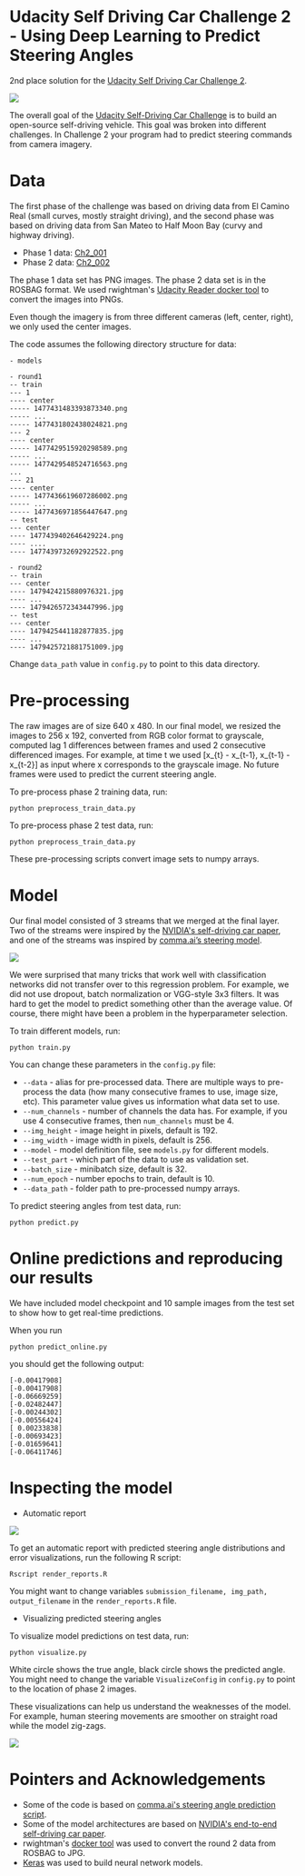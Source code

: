 # Udacity Self Driving Car Challenge 2 - Using Deep Learning to Predict Steering Angles

2nd place solution for the [Udacity Self Driving Car Challenge 2](https://medium.com/udacity/challenge-2-using-deep-learning-to-predict-steering-angles-f42004a36ff3).

![](assets/curvy.gif)

The overall goal of the [Udacity Self-Driving Car Challenge](https://www.udacity.com/self-driving-car) is to build an open-source self-driving vehicle.
This goal was broken into different challenges. In Challenge 2 your program had to predict steering commands from camera imagery.


# Data

The first phase of the challenge was based on driving data from El Camino Real (small curves, mostly straight driving), 
and the second phase was based on driving data from San Mateo to Half Moon Bay (curvy and highway driving).

* Phase 1 data: [Ch2_001]()
* Phase 2 data: [Ch2_002](https://github.com/udacity/self-driving-car/blob/master/datasets/CH2/Ch2_002.tar.gz.torrent)

The phase 1 data set has PNG images. 
The phase 2 data set is in the ROSBAG format.
We used rwightman's [Udacity Reader docker tool](https://github.com/rwightman/udacity-driving-reader) 
to convert the images into PNGs.

Even though the imagery is from three different cameras (left, center, right), we only used the center images.

The code assumes the following directory structure for data:

```
- models

- round1
-- train
--- 1 
---- center
----- 1477431483393873340.png
----- ...
----- 1477431802438024821.png
--- 2
---- center
----- 1477429515920298589.png
----- ...
----- 1477429548524716563.png
...
--- 21
---- center
----- 1477436619607286002.png
----- ...
----- 1477436971856447647.png
-- test
--- center
---- 1477439402646429224.png
---- ....
---- 1477439732692922522.png

- round2
-- train
--- center
---- 1479424215880976321.jpg
---- ...
---- 1479426572343447996.jpg
-- test
--- center
---- 1479425441182877835.jpg
---- ...
---- 1479425721881751009.jpg
```

Change `data_path` value in `config.py` to point to this data directory.

# Pre-processing

The raw images are of size 640 x 480. In our final model, we resized the images to 256 x 192, converted from RGB color format to grayscale, 
computed lag 1 differences between frames and used 2 consecutive differenced images.
For example, at time t we used [x_{t} - x_{t-1}, x_{t-1} - x_{t-2}] as input where x corresponds to the grayscale image. 
No future frames were used to predict the current steering angle.

To pre-process phase 2 training data, run:

```
python preprocess_train_data.py
```

To pre-process phase 2 test data, run:

```
python preprocess_train_data.py
```

These pre-processing scripts convert image sets to numpy arrays.

# Model

Our final model consisted of 3 streams that we merged at the final layer. 
Two of the streams were inspired by the [NVIDIA's self-driving car paper](https://arxiv.org/abs/1604.07316), 
and one of the streams was inspired by [comma.ai’s steering model](https://github.com/commaai/research/blob/master/train_steering_model.py).

![](assets/model.png)

We were surprised that many tricks that work well with classification networks did not transfer over to this regression problem. 
For example, we did not use dropout, batch normalization or VGG-style 3x3 filters. 
It was hard to get the model to predict something other than the average value. 
Of course, there might have been a problem in the hyperparameter selection.

To train different models, run:

```
python train.py
```

You can change these parameters in the `config.py` file:

* `--data` - alias for pre-processed data. There are multiple ways to pre-process the data (how many consecutive frames to use, image size, etc).
This parameter value gives us information what data set to use.
* `--num_channels` - number of channels the data has. For example, if you use 4 consecutive frames, then `num_channels` must be 4.
* `--img_height` - image height in pixels, default is 192.
* `--img_width` - image width in pixels, default is 256.
* `--model` - model definition file, see `models.py` for different models.
* `--test_part` - which part of the data to use as validation set.
* `--batch_size` - minibatch size, default is 32.
* `--num_epoch` - number epochs to train, default is 10.
* `--data_path` - folder path to pre-processed numpy arrays.

To predict steering angles from test data, run:

```
python predict.py
```

# Online predictions and reproducing our results

We have included model checkpoint and 10 sample images from the test set to show how to get real-time predictions. 

When you run

```
python predict_online.py
```

you should get the following output:

```
[-0.00417908]
[-0.00417908]
[-0.06669259]
[-0.02482447]
[-0.00244302]
[-0.00556424]
[ 0.00233838]
[-0.00693423]
[-0.01659641]
[-0.06411746]

```

# Inspecting the model

* Automatic report

![](assets/report.png)

To get an automatic report with predicted steering angle distributions and error visualizations, run the following R script:

```
Rscript render_reports.R
```
You might want to change variables `submission_filename, img_path, output_filename` in the `render_reports.R` file.

* Visualizing predicted steering angles

To visualize model predictions on test data, run:

```
python visualize.py
```

White circle shows the true angle, black circle shows the predicted angle.
You might need to change the variable `VisualizeConfig` in `config.py` to point to the location of phase 2 images.

These visualizations can help us understand the weaknesses of the model.
For example, human steering movements are smoother on straight road while the model zig-zags.

![](assets/straight.gif)

# Pointers and Acknowledgements

* Some of the code is based on [comma.ai's steering angle prediction script](https://github.com/commaai/research/blob/master/train_steering_model.py).
* Some of the model architectures are based on [NVIDIA's end-to-end self-driving car paper](https://arxiv.org/abs/1604.07316).
* rwightman's [docker tool](https://github.com/rwightman/udacity-driving-reader) was used to convert the round 2 data from ROSBAG to JPG.
* [Keras](https://github.com/fchollet/keras) was used to build neural network models.

